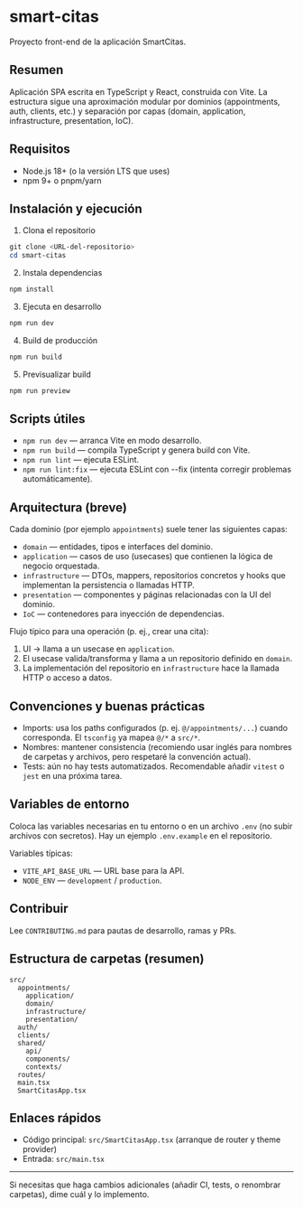 # smart-citas

Proyecto front-end de la aplicación SmartCitas.

## Resumen
Aplicación SPA escrita en TypeScript y React, construida con Vite. La estructura sigue una aproximación modular por dominios (appointments, auth, clients, etc.) y separación por capas (domain, application, infrastructure, presentation, IoC).

## Requisitos
- Node.js 18+ (o la versión LTS que uses)
- npm 9+ o pnpm/yarn

## Instalación y ejecución

1. Clona el repositorio

```powershell
git clone <URL-del-repositorio>
cd smart-citas
```

2. Instala dependencias

```powershell
npm install
```

3. Ejecuta en desarrollo

```powershell
npm run dev
```

4. Build de producción

```powershell
npm run build
```

5. Previsualizar build

```powershell
npm run preview
```

## Scripts útiles
- `npm run dev` — arranca Vite en modo desarrollo.
- `npm run build` — compila TypeScript y genera build con Vite.
- `npm run lint` — ejecuta ESLint.
- `npm run lint:fix` — ejecuta ESLint con --fix (intenta corregir problemas automáticamente).

## Arquitectura (breve)

Cada dominio (por ejemplo `appointments`) suele tener las siguientes capas:

- `domain` — entidades, tipos e interfaces del dominio.
- `application` — casos de uso (usecases) que contienen la lógica de negocio orquestada.
- `infrastructure` — DTOs, mappers, repositorios concretos y hooks que implementan la persistencia o llamadas HTTP.
- `presentation` — componentes y páginas relacionadas con la UI del dominio.
- `IoC` — contenedores para inyección de dependencias.

Flujo típico para una operación (p. ej., crear una cita):

1. UI -> llama a un usecase en `application`.
2. El usecase valida/transforma y llama a un repositorio definido en `domain`.
3. La implementación del repositorio en `infrastructure` hace la llamada HTTP o acceso a datos.

## Convenciones y buenas prácticas
- Imports: usa los paths configurados (p. ej. `@/appointments/...`) cuando corresponda. El `tsconfig` ya mapea `@/*` a `src/*`.
- Nombres: mantener consistencia (recomiendo usar inglés para nombres de carpetas y archivos, pero respetaré la convención actual).
- Tests: aún no hay tests automatizados. Recomendable añadir `vitest` o `jest` en una próxima tarea.

## Variables de entorno
Coloca las variables necesarias en tu entorno o en un archivo `.env` (no subir archivos con secretos). Hay un ejemplo `.env.example` en el repositorio.

Variables típicas:

- `VITE_API_BASE_URL` — URL base para la API.
- `NODE_ENV` — `development` / `production`.

## Contribuir
Lee `CONTRIBUTING.md` para pautas de desarrollo, ramas y PRs.

## Estructura de carpetas (resumen)

```
src/
  appointments/
    application/
    domain/
    infrastructure/
    presentation/
  auth/
  clients/
  shared/
    api/
    components/
    contexts/
  routes/
  main.tsx
  SmartCitasApp.tsx
```

## Enlaces rápidos
- Código principal: `src/SmartCitasApp.tsx` (arranque de router y theme provider)
- Entrada: `src/main.tsx`

---

Si necesitas que haga cambios adicionales (añadir CI, tests, o renombrar carpetas), dime cuál y lo implemento.